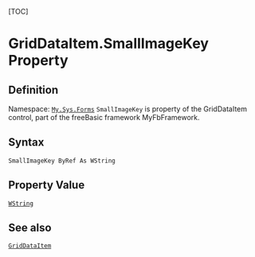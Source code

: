 [TOC]
# GridDataItem.SmallImageKey Property

## Definition
Namespace: [`My.Sys.Forms`](My.Sys.Forms.md)
`SmallImageKey` is property of the GridDataItem control, part of the freeBasic framework MyFbFramework.
## Syntax
```freeBasic
SmallImageKey ByRef As WString
```
## Property Value
[`WString`]("https://www.freebasic.net/wiki/KeyPgWString")
## See also
[`GridDataItem`](GridDataItem.md)
